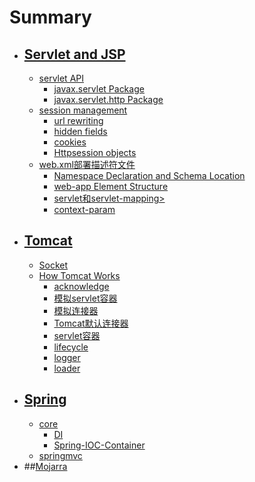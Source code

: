 # Summary

* ## [Servlet and JSP](servlet-and-jsp/README.md)
   * [servlet API](servlet-and-jsp/servletAPI/README.md)
       * [javax.servlet Package](servlet-and-jsp/servletapi/javax_servlet_package.md)
       * [javax.servlet.http Package](servlet-and-jsp/servletapi/javax_servlet_http_package.md)
   * [session management](servlet-and-jsp/session_management/README.md)
       * [url rewriting](servlet-and-jsp/session_management/url_rewriting.md)
       * [hidden fields](servlet-and-jsp/session_management/hidden_fields.md)
       * [cookies](servlet-and-jsp/session_management/cookies.md)
       * [Httpsession objects](servlet-and-jsp/session_management/httpsession_objects.md)
   * [web.xml部署描述符文件](servlet-and-jsp/webxml/README.md)
       * [Namespace Declaration and Schema Location](servlet-and-jsp/webxml/namespace_declaration_and_schema_location.md)
       * [web-app Element Structure](servlet-and-jsp/webxml/web-app_element_structure.md)
       * [servlet和servlet-mapping>](servlet-and-jsp/webxml/servlet_and_servlet-mapping.md)
       * [context-param](servlet-and-jsp/webxml/context-param.md)
* ## [Tomcat](tomcat/README.md)
    * [Socket](tomcat/socket.md)
    * [How Tomcat Works](tomcat/how-tomcat-works/README.md)
        * [acknowledge](tomcat/how-tomcat-works/acknowledge.md)
        * [模拟servlet容器](tomcat/how-tomcat-works/container_simulation.md)
        * [模拟连接器](tomcat/how-tomcat-works/container_simulation.md)
        * [Tomcat默认连接器](tomcat/how-tomcat-works/connector.md)
        * [servlet容器](tomcat/how-tomcat-works/servlet_container.md)
        * [lifecycle](tomcat/how-tomcat-works/lifecycle.md)
        * [logger](tomcat/how-tomcat-works/logger.md)
        * [loader](tomcat/how-tomcat-works/loader.md)
* ## [Spring](spring/README.md)
    * [core](spring/core/basic.md)    
        * [DI](spring/core/dependency_injection.md)
        * [Spring-IOC-Container](spring/core/spring_ioc_container.md)
    * [springmvc](spring/springmvc/config_dispatcherservlet.md)
* ##[Mojarra](mojarra/README.md)

